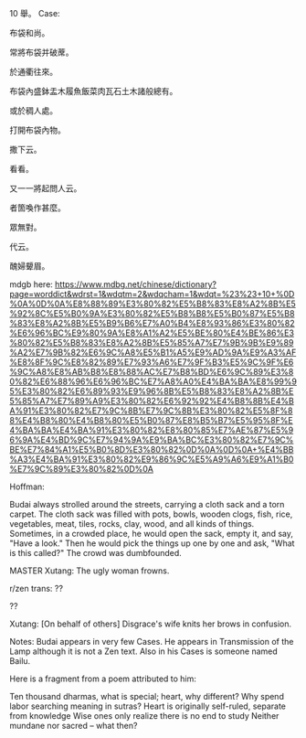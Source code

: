 10
舉。
Case:

布袋和尚。


常將布袋并破蓆。

於通衢往來。

布袋內盛鉢盂木履魚飯菜肉瓦石土木諸般總有。

或於稠人處。

打開布袋內物。

撒下云。

看看。

又一一將起問人云。

者箇喚作甚麼。

眾無對。

代云。

醜婦顰眉。

mdgb here: https://www.mdbg.net/chinese/dictionary?page=worddict&wdrst=1&wdqtm=2&wdqcham=1&wdqt=%23%23+10+%0D%0A%0D%0A%E8%88%89%E3%80%82%E5%B8%83%E8%A2%8B%E5%92%8C%E5%B0%9A%E3%80%82%E5%B8%B8%E5%B0%87%E5%B8%83%E8%A2%8B%E5%B9%B6%E7%A0%B4%E8%93%86%E3%80%82%E6%96%BC%E9%80%9A%E8%A1%A2%E5%BE%80%E4%BE%86%E3%80%82%E5%B8%83%E8%A2%8B%E5%85%A7%E7%9B%9B%E9%89%A2%E7%9B%82%E6%9C%A8%E5%B1%A5%E9%AD%9A%E9%A3%AF%E8%8F%9C%E8%82%89%E7%93%A6%E7%9F%B3%E5%9C%9F%E6%9C%A8%E8%AB%B8%E8%88%AC%E7%B8%BD%E6%9C%89%E3%80%82%E6%88%96%E6%96%BC%E7%A8%A0%E4%BA%BA%E8%99%95%E3%80%82%E6%89%93%E9%96%8B%E5%B8%83%E8%A2%8B%E5%85%A7%E7%89%A9%E3%80%82%E6%92%92%E4%B8%8B%E4%BA%91%E3%80%82%E7%9C%8B%E7%9C%8B%E3%80%82%E5%8F%88%E4%B8%80%E4%B8%80%E5%B0%87%E8%B5%B7%E5%95%8F%E4%BA%BA%E4%BA%91%E3%80%82%E8%80%85%E7%AE%87%E5%96%9A%E4%BD%9C%E7%94%9A%E9%BA%BC%E3%80%82%E7%9C%BE%E7%84%A1%E5%B0%8D%E3%80%82%0D%0A%0D%0A+%E4%BB%A3%E4%BA%91%E3%80%82%E9%86%9C%E5%A9%A6%E9%A1%B0%E7%9C%89%E3%80%82%0D%0A

Hoffman:

Budai always strolled around the streets, carrying a cloth sack and a torn carpet. The cloth sack was filled with pots, bowls, wooden clogs, fish, rice, vegetables, meat, tiles, rocks, clay, wood, and all kinds of things. Sometimes, in a crowded place, he would open the sack, empty it, and say, "Have a look." Then he would pick the things up one by one and ask, "What is this called?" The crowd was dumbfounded.

MASTER Xutang: The ugly woman frowns.

r/zen trans:
??

??

Xutang: [On behalf of others] Disgrace's wife knits her brows in confusion.

Notes:
Budai appears in very few Cases. He appears in Transmission of the Lamp although it is not a Zen text. Also in his Cases is someone named Bailu.

Here is a fragment from a poem attributed to him:

Ten thousand dharmas, what is special; heart, why different? Why spend labor searching meaning in sutras? Heart is originally self-ruled, separate from knowledge Wise ones only realize there is no end to study Neither mundane nor sacred – what then?
